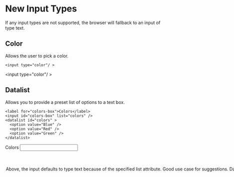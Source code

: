 # New Input Types

If any input types are not supported, the browser will fallback to an input of type text.

## Color

Allows the user to pick a color.

    <input type="color"/ >

<input type="color"/ >

## Datalist

Allows you to provide a preset list of options to a text box.

    <label for="colors-box">Colors</label>
    <input id="colors-box" list="colors" />
    <datalist id="colors" >
      <option value="Blue" />
      <option value="Red" />
      <option value="Green" />
    </datalist>

<label for="colors-box">Colors</label>
<input id="colors-box" list="colors" />
<datalist id="colors" >
  <option value="Blue" />
  <option value="Red" />
  <option value="Green" />
</datalist>

Above, the input defaults to type text because of the specified list attribute.
Good use case for suggestions.

## Date

Renders a date picker from which the user can select a date.

    <input type="date" />
<input type="date" />

## Time

Allows the user to specify a certain point in time.

    <input type="time" />

## Date Time

Allows the user to select a date and time.

    <input type="datetime" />

## Date Time Local

Same as datetime, but doesn't have to take into account time zones.

    <input type="datetime-local" />

## Month

Allows the user to select a specific month for a given year.

    <input type="month" />

## Week

Allows the user to select a specific week for a given year.

    <input type="week" />

## Email, URL & Telephone

Appear as a text box, but provides support for validation.

    <input type="email" />
    <input type="url" />
    <input type="tel" />

## Range

Renders a slider, allowing you to choose a value within a range.

    <input type="range" />

## Number

Renders a spinner containing numbers. Will not accept alpha characters.

    <input type="number" />

## Search

Allows you to enter a search term, and renders an "x" to clear the text.

    <input type="search" />
